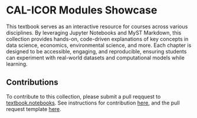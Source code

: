 # CAL-ICOR Modules Showcase

This textbook serves as an interactive resource for courses across various disciplines. By leveraging Jupyter Notebooks and MyST Markdown, this collection provides hands-on, code-driven explanations of key concepts in data science, economics, environmental science, and more. Each chapter is designed to be accessible, engaging, and reproducible, ensuring students can experiment with real-world datasets and computational models while learning.  

## Contributions

To contribute to this collection, please submit a pull reqquest to [textbook.notebooks](https://github.com/cal-icor/textbook.notebooks). See instructions for contribution [here](https://github.com/cal-icor/textbook.notebooks/blob/main/README.md), and the pull request template [here](https://github.com/cal-icor/textbook.notebooks/blob/main/.github/pull_request_template.md).

```{tableofcontents}
```
